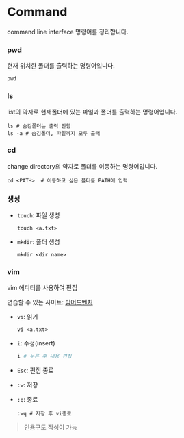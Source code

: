 # Command

command line interface 명령어를 정리합니다.



### pwd

현재 위치한 폴더를 출력하는 명령어입니다.

```shell
pwd
```



### ls

list의 약자로 현재폴더에 있는 파일과 폴더를 출력하는 명령어입니다.

```shell
ls # 숨김폴더는 출력 안함
ls -a # 숨김폴더, 파일까지 모두 출력
```



### cd

change directory의 약자로 폴더를 이동하는 명령어입니다.

```shell
cd <PATH>  # 이동하고 싶은 폴더를 PATH에 입력
```



### 생성

- `touch`: 파일 생성

  ```shell
  touch <a.txt>
  ```

- `mkdir`: 폴더 생성

  ```shell
  mkdir <dir name>
  ```

  

### vim

vim 에디터를 사용하여 편집

연습할 수 있는 사이트: [빔어드벤처](https://vim-adventures.com/) 

- `vi`: 읽기

  ```shell
  vi <a.txt>
  ```

- `i`: 수정(insert)

  ```sh
  i # 누른 후 내용 편집
  ```

- `Esc`: 편집 종료

- `:w`: 저장

- `:q`: 종료

  ```shell
  :wq # 저장 후 vi종료
  ```

  



> 인용구도 작성이 가능



